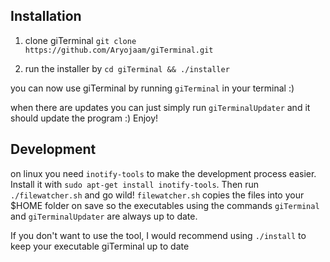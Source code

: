 ## Installation
1. clone giTerminal
`git clone https://github.com/Aryojaam/giTerminal.git`

2. run the installer by
`cd giTerminal && ./installer`

you can now use giTerminal by running `giTerminal` in your terminal :)

when there are updates you can just simply run `giTerminalUpdater` and it should update the program :) Enjoy!

## Development
on linux you need `inotify-tools` to make the development process easier. Install it with `sudo apt-get install inotify-tools`. Then run `./filewatcher.sh` and go wild! `filewatcher.sh` copies the files into your $HOME folder on save so the executables using the commands `giTerminal` and `giTerminalUpdater` are always up to date. 

If you don't want to use the tool, I would recommend using `./install` to keep your executable giTerminal up to date